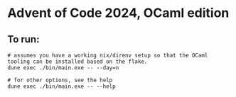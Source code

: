 # Advent of Code 2024, OCaml edition

## To run:

```
# assumes you have a working nix/direnv setup so that the OCaml tooling can be installed based on the flake.
dune exec ./bin/main.exe -- --day=n

# for other options, see the help
dune exec ./bin/main.exe -- --help
```
